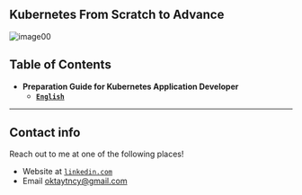 ## Kubernetes From Scratch to Advance 

![image00](https://miro.medium.com/max/1400/0*10wZFjsCj2gFFdSl.jpg)

## Table of Contents

- **Preparation Guide for Kubernetes Application Developer**
  - <a href="https://github.com/oktaytuncay/Kubernetes/blob/master/kubernetes_md/kubernetes_en.md" target="_blank">**`English`**</a>

---

## Contact info

Reach out to me at one of the following places!

- Website at <a href="https://www.linkedin.com/in/oktay-tuncay-8b147724/" target="_blank">`linkedin.com`</a>
- Email oktaytncy@gmail.com

